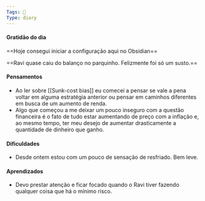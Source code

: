 ```yaml
---
Tags: 📝 
Type: diary  
---
```


#### Gratidão do dia
==Hoje consegui iniciar a configuração aqui no Obsidian==

==Ravi quase caiu do balanço no parquinho. Felizmente foi só um susto.==

#### Pensamentos
- Ao ler sobre [[Sunk-cost bias]] eu comecei a pensar se vale a pena voltar em alguma estratégia anterior ou pensar em caminhos diferentes em busca de um aumento de renda.
- Algo que começou a me deixar um pouco inseguro com a questão financeira é o fato de tudo estar aumentando de preço com a inflação e, ao mesmo tempo, ter meu desejo de aumentar drasticamente a quantidade de dinheiro que ganho.

#### Dificuldades
- Desde ontem estou com um pouco de sensação de resfriado. Bem leve.

#### Aprendizados
- Devo prestar atenção e ficar focado quando o Ravi tiver fazendo qualquer coisa que há o mínimo risco.
